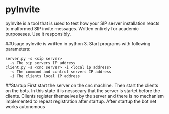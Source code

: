 pyInvite
==========
pyInvite is a tool that is used to test how your SIP server installation reacts to malformed SIP invite messages.
Written entirely for academic purposeses. Use it responsibly.

##Usage
pyInvite is written in python 3. Start programs with following parameters:
```
server.py -s <sip server>
  -s The sip servers IP address
client.py -s <cnc server> -i <local ip address>
  -s The command and control servers IP address
  -i The clients local IP address
```

##Startup
First start the server on the cnc machine. Then start the clients on the bots. In this state it is nessecary that the server is startet before the clients. Clients register themselves by the server and there is no mechanism implemented to repeat registration after startup.
After startup the bot net works autonomous
